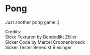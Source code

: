 # Pong
Just another pong game :)

Credits:  
Sicke Texturen by Bendedikt Zöller  
Sicker Code by Marcel Croonenbroeck  
Sicker Tester Benedikt Biesinger  
